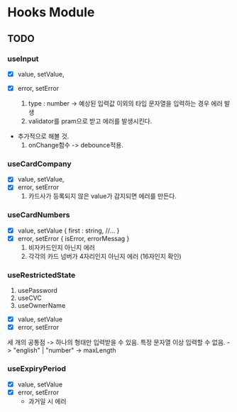 # Hooks Module

## TODO

### useInput

- [x] value, setValue,
- [x] error, setError

  1. type : number -> 예상된 입력값 이외의 타입 문자열을 입력하는 경우 에러 발생
  2. validator를 pram으로 받고 에러를 발생시킨다.

- 추가적으로 해볼 것.
  1. onChange함수 -> debounce적용.

### useCardCompany

- [x] value, setValue,
- [x] error, setError
  1. 카드사가 등록되지 않은 value가 감지되면 에러를 만든다.

### useCardNumbers

- [x] value, setValue
      {
      first : string,
      //...
      }
- [x] error, setError
      {
      isError,
      errorMessag
      }
  1. 비자카드인지 아닌지 에러
  2. 각각의 카드 넘버가 4자리인지 아닌지 에러 (16자인지 확인)

### useRestrictedState

1. usePassword
2. useCVC
3. useOwnerName

- [x] value, setValue
- [x] error, setError

세 개의 공통점 -> 하나의 형태만 입력받을 수 있음. 특정 문자열 이상 입력할 수 없음.
-> "english" | "number"
-> maxLength

### useExpiryPeriod

- [x] value, setValue
- [x] error, setError
  - 과거일 시 에러
